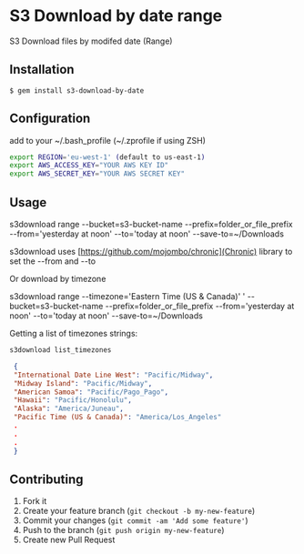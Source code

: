 # S3 Download by date range

S3 Download files by modifed date (Range)

## Installation

    $ gem install s3-download-by-date


## Configuration
add to your ~/.bash_profile (~/.zprofile if using ZSH)

```bash
export REGION='eu-west-1' (default to us-east-1)
export AWS_ACCESS_KEY="YOUR AWS KEY ID"
export AWS_SECRET_KEY="YOUR AWS SECRET KEY"

```

## Usage

s3download range --bucket=s3-bucket-name --prefix=folder_or_file_prefix --from='yesterday at noon' --to='today at noon' --save-to=~/Downloads

s3download uses [https://github.com/mojombo/chronic](Chronic) library to set the --from and --to


Or download by timezone

s3download range --timezone='Eastern Time (US & Canada)'  ' --bucket=s3-bucket-name --prefix=folder_or_file_prefix --from='yesterday at noon' --to='today at noon' --save-to=~/Downloads 


Getting a list of timezones strings:

 ````bash
 s3download list_timezones 
 ````

 ````json
  {
  "International Date Line West": "Pacific/Midway",
  "Midway Island": "Pacific/Midway",
  "American Samoa": "Pacific/Pago_Pago",
  "Hawaii": "Pacific/Honolulu",
  "Alaska": "America/Juneau",
  "Pacific Time (US & Canada)": "America/Los_Angeles"
  .
  .
  .
  }
````
## Contributing

1. Fork it
2. Create your feature branch (`git checkout -b my-new-feature`)
3. Commit your changes (`git commit -am 'Add some feature'`)
4. Push to the branch (`git push origin my-new-feature`)
5. Create new Pull Request